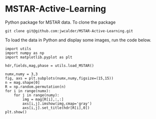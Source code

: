 # MSTAR-Active-Learning

Python package for MSTAR data. To clone the package

```
git clone git@github.com:jwcalder/MSTAR-Active-Learning.git
```

To load the data in Python and display some images, run the code below.

```
import utils
import numpy as np
import matplotlib.pyplot as plt

hdr,fields,mag,phase = utils.load_MSTAR()

numx,numy = 3,3
fig, axs = plt.subplots(numx,numy,figsize=(15,15))
n = mag.shape[0]
R = np.random.permutation(n)
for i in range(numx):
    for j in range(numy):
        img = mag[R[i],:,:]
        axs[i,j].imshow(img,cmap='gray')
        axs[i,j].set_title(hdr[R[i],0])
plt.show()
```
